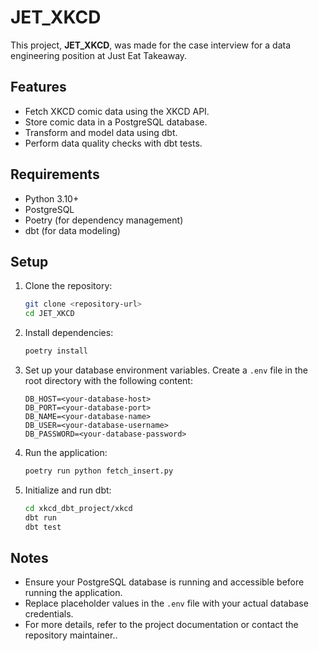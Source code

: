 # JET_XKCD

This project, **JET_XKCD**, was made for the case interview for a data engineering position at Just Eat Takeaway.

## Features

- Fetch XKCD comic data using the XKCD API.
- Store comic data in a PostgreSQL database.
- Transform and model data using dbt.
- Perform data quality checks with dbt tests.

## Requirements

- Python 3.10+
- PostgreSQL
- Poetry (for dependency management)
- dbt (for data modeling)

## Setup

1. Clone the repository:
    ```bash
    git clone <repository-url>
    cd JET_XKCD
    ```

2. Install dependencies:
    ```bash
    poetry install
    ```

3. Set up your database environment variables. Create a `.env` file in the root directory with the following content:
    ```
    DB_HOST=<your-database-host>
    DB_PORT=<your-database-port>
    DB_NAME=<your-database-name>
    DB_USER=<your-database-username>
    DB_PASSWORD=<your-database-password>
    ```

4. Run the application:
    ```bash
    poetry run python fetch_insert.py
    ```

5. Initialize and run dbt:
    ```bash
    cd xkcd_dbt_project/xkcd
    dbt run
    dbt test
    ```

## Notes

- Ensure your PostgreSQL database is running and accessible before running the application.
- Replace placeholder values in the `.env` file with your actual database credentials.
- For more details, refer to the project documentation or contact the repository maintainer..
